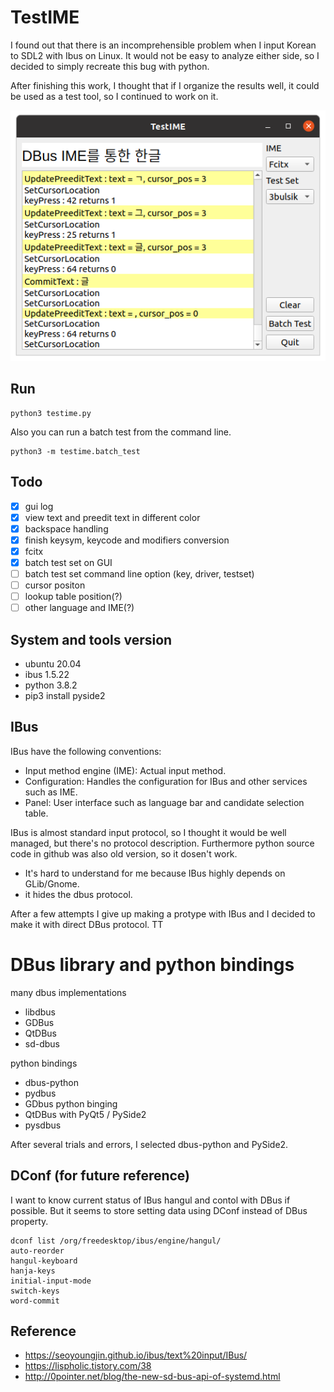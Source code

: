 # TestIME

I found out that there is an incomprehensible problem
when I input Korean to SDL2 with Ibus on Linux.
It would not be easy to analyze either side,
so I decided to simply recreate this bug with python.

After finishing this work, I thought that if I organize the results well,
it could be used as a test tool, so I continued to work on it.

![TestIME](screenshot/TestIME_20200821.png)

## Run

```
python3 testime.py
```

Also you can run a batch test from the command line.
```
python3 -m testime.batch_test
```

## Todo

- [x] gui log
- [x] view text and preedit text in different color
- [x] backspace handling
- [x] finish keysym, keycode and modifiers conversion
- [x] fcitx
- [x] batch test set on GUI
- [ ] batch test set command line option (key, driver, testset)
- [ ] cursor positon
- [ ] lookup table position(?)
- [ ] other language and IME(?)

## System and tools version

- ubuntu 20.04
- ibus 1.5.22
- python 3.8.2
- pip3 install pyside2

## IBus

IBus have the following conventions:

- Input method engine (IME): Actual input method.
- Configuration: Handles the configuration for IBus and other services such as IME.
- Panel: User interface such as language bar and candidate selection table.

IBus is almost standard input protocol, so I thought it would be well managed,
but there's no protocol description.
Furthermore python source code in github was also old version, so it dosen't work.

- It's hard to understand for me because IBus highly depends on GLib/Gnome. 
- it hides the dbus protocol.

After a few attempts I give up making a protype with IBus and I decided to make
it with direct DBus protocol. TT

# DBus library and python bindings

many dbus implementations

- libdbus
- GDBus
- QtDBus
- sd-dbus

python bindings

- dbus-python
- pydbus
- GDbus python binging
- QtDBus with PyQt5 / PySide2
- pysdbus

After several trials and errors, I selected dbus-python and PySide2.

## DConf (for future reference)

I want to know current status of IBus hangul and contol with DBus if possible.
But it seems to store setting data using DConf instead of DBus property.

```
dconf list /org/freedesktop/ibus/engine/hangul/
auto-reorder
hangul-keyboard
hanja-keys
initial-input-mode
switch-keys
word-commit
```
## Reference

- https://seoyoungjin.github.io/ibus/text%20input/IBus/
- https://lispholic.tistory.com/38
- http://0pointer.net/blog/the-new-sd-bus-api-of-systemd.html
